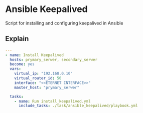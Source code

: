 # Ansible Keepalived
Script for installing and configuring keepalived in Ansible

## Explain
```yaml
---
- name: Install Keepalived
  hosts: prymary_serwer, secondary_serwer 
  become: yes
  vars:
    virtual_ip: "192.168.0.10"
    virtual_router_id: 50
    interface: "<<ETERNET INTERFACE>>"
    master_host: "prymary_serwer"

  tasks:
    - name: Run install_keepalived.yml
      include_tasks: ./task/ansible_keepalived/playbook.yml
```